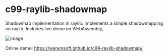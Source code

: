 # c99-raylib-shadowmap
Shadowmap implementation in raylib. Implements a simple shadowmapping on raylib. Includes live demo on WebAssembly,

![image](https://user-images.githubusercontent.com/808249/127535787-cbbcfe8d-65dd-4e79-9ce2-f762ad01bfc4.png)


Online demo: https://weremsoft.github.io/c99-raylib-shadowmap/
